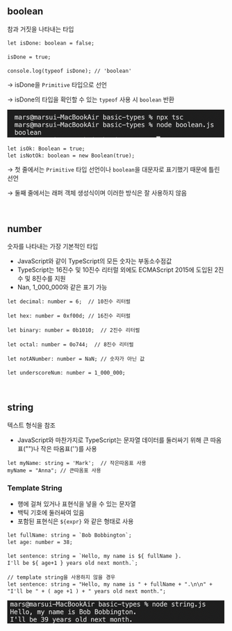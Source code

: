 ## boolean

참과 거짓을 나타내는 타입

```tsx
let isDone: boolean = false;

isDone = true;

console.log(typeof isDone); // 'boolean'
```

→ isDone을 `Primitive` 타입으로 선언

→ isDone의 타입을 확인할 수 있는 `typeof` 사용 시 `boolean` 반환

<img src="../images/2-1.png" width="500px" />

<br/>

```tsx
let isOk: Boolean = true;
let isNotOk: boolean = new Boolean(true);
```

→ 첫 줄에서는 `Primitive` 타입 선언이나 `boolean`을 대문자로 표기했기 때문에 틀린 선언

→ 둘째 줄에서는 래퍼 객체 생성식이며 이러한 방식은 잘 사용하지 않음

<br/>

## number

숫자를 나타내는 가장 기본적인 타입

- JavaScript와 같이 TypeScript의 모든 숫자는 부동소수점값
- TypeScript는 16진수 및 10진수 리터럴 외에도 ECMAScript 2015에 도입된 2진수 및 8진수를 지원
- Nan, 1_000_000와 같은 표기 가능

```tsx
let decimal: number = 6;  // 10진수 리터럴

let hex: number = 0xf00d; // 16진수 리터럴

let binary: number = 0b1010;  // 2진수 리터럴

let octal: number = 0o744;  // 8진수 리터럴

let notANumber: number = NaN; // 숫자가 아닌 값

let underscoreNum: number = 1_000_000;
```

<br/>

## string

텍스트 형식을 참조

- JavaScript와 마찬가지로 TypeScript는 문자열 데이터를 둘러싸기 위해 큰 따옴표("")나 작은 따옴표('')를 사용

```tsx
let myName: string = 'Mark';  // 작은따옴표 사용
myName = "Anna"; // 큰따옴표 사용
```

### Template String

- 행에 걸쳐 있거나 표현식을 넣을 수 있는 문자열
- 백틱 기호에 둘러싸여 있음
- 포함된 표현식은 ``${expr}`` 와 같은 형태로 사용

```tsx
let fullName: string = `Bob Bobbington`;
let age: number = 38;

let sentence: string = `Hello, my name is ${ fullName }.
I'll be ${ age+1 } years old next month.`;

// template string을 사용하지 않을 경우
let sentence: string = "Hello, my name is " + fullName + ".\n\n" +
"I'll be " + ( age +1 ) + " years old next month.";
```

<img src="../images/2-2.png" width="500px" />